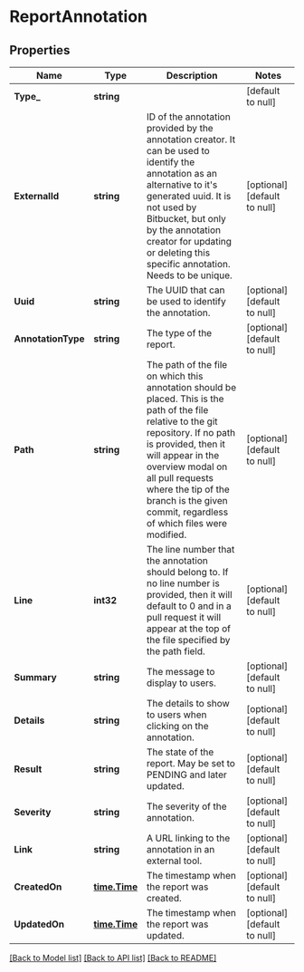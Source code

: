 # ReportAnnotation

## Properties
Name | Type | Description | Notes
------------ | ------------- | ------------- | -------------
**Type_** | **string** |  | [default to null]
**ExternalId** | **string** | ID of the annotation provided by the annotation creator. It can be used to identify the annotation as an alternative to it&#x27;s generated uuid. It is not used by Bitbucket, but only by the annotation creator for updating or deleting this specific annotation. Needs to be unique. | [optional] [default to null]
**Uuid** | **string** | The UUID that can be used to identify the annotation. | [optional] [default to null]
**AnnotationType** | **string** | The type of the report. | [optional] [default to null]
**Path** | **string** | The path of the file on which this annotation should be placed. This is the path of the file relative to the git repository. If no path is provided, then it will appear in the overview modal on all pull requests where the tip of the branch is the given commit, regardless of which files were modified. | [optional] [default to null]
**Line** | **int32** | The line number that the annotation should belong to. If no line number is provided, then it will default to 0 and in a pull request it will appear at the top of the file specified by the path field. | [optional] [default to null]
**Summary** | **string** | The message to display to users. | [optional] [default to null]
**Details** | **string** | The details to show to users when clicking on the annotation. | [optional] [default to null]
**Result** | **string** | The state of the report. May be set to PENDING and later updated. | [optional] [default to null]
**Severity** | **string** | The severity of the annotation. | [optional] [default to null]
**Link** | **string** | A URL linking to the annotation in an external tool. | [optional] [default to null]
**CreatedOn** | [**time.Time**](time.Time.md) | The timestamp when the report was created. | [optional] [default to null]
**UpdatedOn** | [**time.Time**](time.Time.md) | The timestamp when the report was updated. | [optional] [default to null]

[[Back to Model list]](../README.md#documentation-for-models) [[Back to API list]](../README.md#documentation-for-api-endpoints) [[Back to README]](../README.md)

